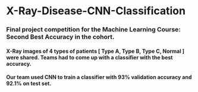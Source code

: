 # X-Ray-Disease-CNN-Classification

### Final project competition for the Machine Learning Course: Second Best Accuracy in the cohort.

#### X-Ray images of 4 types of patients [ Type A, Type B, Type C, Normal ] were shared. Teams had to come up with a classifier with the best accuracy.

#### Our team used CNN to train a classifier with 93% validation accuracy and 92.1% on test set.
